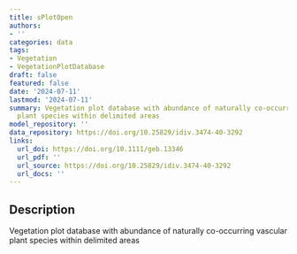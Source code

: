 ```yaml
---
title: sPlotOpen
authors:
- ''
categories: data
tags:
- Vegetation
- VegetationPlotDatabase
draft: false
featured: false
date: '2024-07-11'
lastmod: '2024-07-11'
summary: Vegetation plot database with abundance of naturally co-occurring vascular
  plant species within delimited areas
model_repository: ''
data_repository: https://doi.org/10.25829/idiv.3474-40-3292
links:
  url_doi: https://doi.org/10.1111/geb.13346
  url_pdf: ''
  url_source: https://doi.org/10.25829/idiv.3474-40-3292
  url_docs: ''
---
```


## Description

Vegetation plot database with abundance of naturally co-occurring vascular plant species within delimited areas


